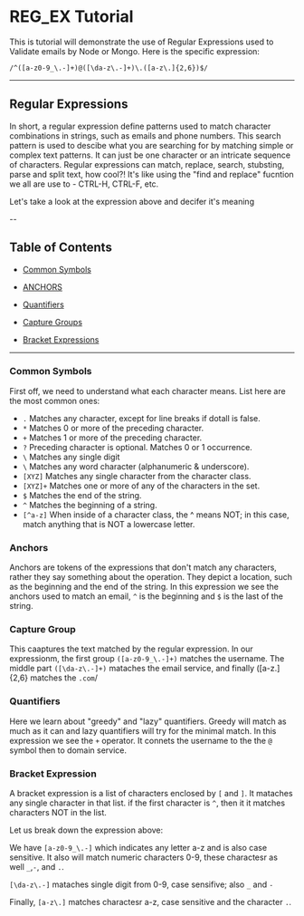 # REG_EX Tutorial

This is tutorial will demonstrate the use of Regular Expressions used to Validate emails by Node or Mongo. Here is the specific expression: 

`/^([a-z0-9_\.-]+)@([\da-z\.-]+)\.([a-z\.]{2,6})$/`

---

## Regular Expressions

In short, a regular expression define patterns used to match character combinations in strings, such as emails and phone numbers. This search pattern is used to descibe what you are searching for by matching simple or complex text patterns. It can just be one character or an intricate sequence of characters. Regular expressions can match, replace, search, stubsting, parse and split text, how cool?! It's like using the "find and replace" fucntion we all are use to - CTRL-H, CTRL-F, etc.

Let's take a look at the expression above and decifer it's meaning

--

## Table of Contents
- [Common Symbols](#common-symbols)
- [ANCHORS](#anchors)
- [Quantifiers](#quantifiers)
- [Capture Groups](#capture-group)

- [Bracket Expressions](#bracket-expressions)

---
### Common Symbols

First off, we need to understand what each character means. List here are the most common ones:

-   `.`      Matches any character, except for line breaks if dotall is false.
-   `*`      Matches 0 or more of the preceding character.
-   `+`      Matches 1 or more of the preceding character.
-   `?`      Preceding character is optional. Matches 0 or 1 occurrence.
-   `\`      Matches any single digit
-   `\`      Matches any word character (alphanumeric & underscore).
- `[XYZ]`    Matches any single character from the character class.
- `[XYZ]+`   Matches one or more of any of the characters in the set.
-   `$`      Matches the end of the string.
-   `^`      Matches the beginning of a string.
- `[^a-z]`   When inside of a character class, the ^ means NOT; in this case, match anything that is NOT a lowercase letter.


### Anchors

Anchors are tokens of the expressions that don't match any characters, rather they say something about the operation. They depict a location, such as the beginning and the end of the string. In this expression we see the anchors used to match an email, `^` is the beginning and `$` is the last of the string.

### Capture Group

This caaptures the text matched by the regular expression. In our expressionm, the first group `([a-z0-9_\.-]+)` matches the username. The middle part `([\da-z\.-]+)` mataches the email service, and finally ([a-z\.]{2,6} matches the `.com`/

### Quantifiers

Here we learn about "greedy" and "lazy" quantifiers. Greedy  will match as much as it can and lazy quantifiers will try for the minimal match. In this expression we see the `+` operator. It connets the username to the the `@` symbol then to domain service. 

### Bracket Expression

A bracket expression is a list of characters enclosed by `[` and `]`. It mataches any single character in that list. if the first character is `^`, then it it matches characters NOT in the list. 

Let us break down the expression above:

We have `[a-z0-9_\.-]` which indicates any letter a-z and is also case sensitive. It also will match numeric characters 0-9, these charactesr as well `_`,`-`, and `.`. 

`[\da-z\.-]` mataches single digit from 0-9, case sensifive; also `_` and `-`

Finally, `[a-z\.]` matches charactesr a-z, case sensitive and the character `.`.




